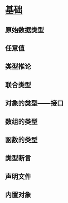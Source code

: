# [基础](https://ts.xcatliu.com/basics)

## 原始数据类型

## 任意值

## 类型推论

## 联合类型

## 对象的类型——接口

## 数组的类型

## 函数的类型

## 类型断言

## 声明文件

## 内置对象

